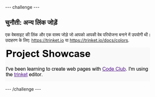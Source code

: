 \--- challenge \---

## चुनौती: अन्य लिंक जोड़ें

एक वेबसाइट की लिंक और एक वाक्य जोड़े जो आपको आपकी वेब परियोजना बनाने में उपयोगी थी। उदाहरण के लिए: <https://trinket.io> या <https://trinket.io/docs/colors>.

![screenshot](images/showcase-link-challenge.png)

\--- /challenge \---